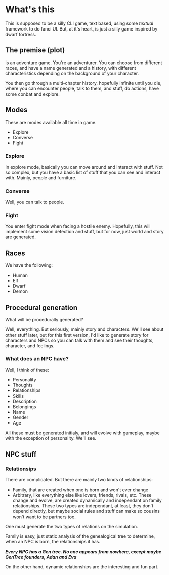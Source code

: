 # What's this

This is supposed to be a silly CLI game, text based, using some _textual_ framework to do fanci UI. But, at it's heart, is just a silly game inspired by dwarf fortress.

## The premise (plot)
is an adventure game. You're an adventurer. You can choose from different races, and have a name generated and a history, with different characteristics depending on the background of your character.

You then go through a multi-chapter history, hopefully infinite until you die, where you can encounter people, talk to them, and stuff, do actions, have some conbat and explore.

## Modes
These are modes available all time in game.
- Explore
- Converse
- Fight

### Explore
In explore mode, basically you can move around and interact with stuff. Not so complex, but you have a basic list of stuff that you can see and interact with. Mainly, people and furniture.

### Converse
Well, you can talk to people.

### Fight
You enter fight mode when facing a hostile enemy. Hopefully, this will implement some vision detection and stuff, but for now, just world and story are generated.

## Races
We have the following:
- Human
- Elf
- Dwarf
- Demon

## Procedural generation
What will be procedurally generated?

Well, everything. But seriously, mainly story and characters. We'll see about other stuff later, but for this first version, I'd like to generate story for characters and NPCs so you can talk with them and see their thoughts, character, and feelings.

### What does an NPC have?
Well, I think of these:
- Personality
- Thoughts
- Relationships
- Skills
- Description
- Belongings
- Name
- Gender
- Age

All these must be generated initialy, and will evolve with gameplay, maybe with the exception of personality. We'll see.

## NPC stuff
### Relationsips
There are complicated. But there are mainly two kinds of relationships:
- Family, that are created when one is born and won't ever change
- Arbitrary, like everything else like lovers, friends, rivals, etc. These change and evolve, are created dynamically and independant on family relationships.
These two types are independant, at least, they don't depend directly, but maybe social rules and stuff can make so cousins won't want to be partners too.

One must generate the two types of relations on the simulation.

Family is easy, just static analysis of the genealogical tree to determine, when an NPC is born, the relationships it has.

_**Every NPC has a Gen tree. No one appears from nowhere, except maybe GenTree founders, Adan and Eva**_

On the other hand, dynamic relationships are the interesting and fun part.